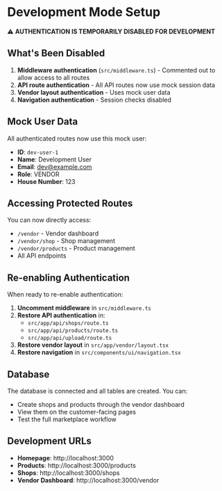 # Development Mode Setup

⚠️ **AUTHENTICATION IS TEMPORARILY DISABLED FOR DEVELOPMENT**

## What's Been Disabled

1. **Middleware authentication** (`src/middleware.ts`) - Commented out to allow access to all routes
2. **API route authentication** - All API routes now use mock session data
3. **Vendor layout authentication** - Uses mock user data
4. **Navigation authentication** - Session checks disabled

## Mock User Data

All authenticated routes now use this mock user:
- **ID**: `dev-user-1`
- **Name**: Development User
- **Email**: dev@example.com
- **Role**: VENDOR
- **House Number**: 123

## Accessing Protected Routes

You can now directly access:
- `/vendor` - Vendor dashboard
- `/vendor/shop` - Shop management
- `/vendor/products` - Product management
- All API endpoints

## Re-enabling Authentication

When ready to re-enable authentication:

1. **Uncomment middleware** in `src/middleware.ts`
2. **Restore API authentication** in:
   - `src/app/api/shops/route.ts`
   - `src/app/api/products/route.ts`
   - `src/app/api/upload/route.ts`
3. **Restore vendor layout** in `src/app/vendor/layout.tsx`
4. **Restore navigation** in `src/components/ui/navigation.tsx`

## Database

The database is connected and all tables are created. You can:
- Create shops and products through the vendor dashboard
- View them on the customer-facing pages
- Test the full marketplace workflow

## Development URLs

- **Homepage**: http://localhost:3000
- **Products**: http://localhost:3000/products
- **Shops**: http://localhost:3000/shops
- **Vendor Dashboard**: http://localhost:3000/vendor
